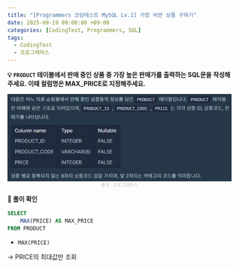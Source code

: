 ```yaml
---
title: "[Programmers 코딩테스트 MySQL Lv.1] 가장 비싼 상품 구하기"
date: 2025-09-19 09:00:00 +09:00
categories: [CodingTest, Programmers, SQL]
tags:
  - CodingTest
  - 프로그래머스
---
```


**💡 `PRODUCT` 테이블에서 판매 중인 상품 중 가장 높은 판매가를 출력하는 SQL문을 작성해주세요. 이때 컬럼명은 MAX_PRICE로 지정해주세요.**

<img src="/assets/img/CodingTest/SQL/15.png" align="center" alt="sql15">
<figcaption align="center" style="color:silver; font-size:10px;">출처 : 프로그래머스</figcaption>

**📍 풀이 확인**

```sql
SELECT
    MAX(PRICE) AS MAX_PRICE
FROM PRODUCT
```

- `MAX(PRICE)`

→ PRICE의 최대값만 조회